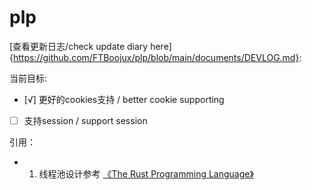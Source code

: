 # plp

[查看更新日志/check update diary here]{https://github.com/FTBoojux/plp/blob/main/documents/DEVLOG.md}: 

当前目标:

- [√] 更好的cookies支持 / better cookie supporting
- [ ] 支持session / support session

引用：
- 1. 线程池设计参考 [《The Rust Programming Language》](https://web.mit.edu/rust-lang_v1.25/arch/amd64_ubuntu1404/share/doc/rust/html/book/second-edition/ch20-00-final-project-a-web-server.html)